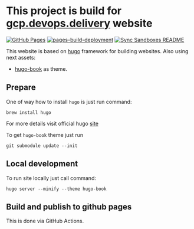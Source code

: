 # This project is build for [gcp.devops.delivery](https://gcp.devops.delivery) website

[![GitHub Pages](https://github.com/agilestacks/gcp.devops.delivery/actions/workflows/gh-pages.yml/badge.svg)](https://github.com/agilestacks/gcp.devops.delivery/actions/workflows/gh-pages.yml) [![pages-build-deployment](https://github.com/agilestacks/gcp.devops.delivery/actions/workflows/pages/pages-build-deployment/badge.svg)](https://github.com/agilestacks/gcp.devops.delivery/actions/workflows/pages/pages-build-deployment) [![Sync Sandboxes README](https://github.com/agilestacks/gcp.devops.delivery/actions/workflows/sync-docs.yml/badge.svg)](https://github.com/agilestacks/gcp.devops.delivery/actions/workflows/sync-docs.yml)

This website is based on [hugo](https://gohugo.io/) framework for building websites. Also using next assets:

- [hugo-book](https://github.com/alex-shpak/hugo-book) as theme.

## Prepare

One of way how to install `hugo` is just run command:

```shell
brew install hugo
```

For more details visit official hugo [site](https://gohugo.io/getting-started/installing/)

To get `hugo-book` theme just run

```shell
git submodule update --init
```

## Local development

To run site locally just call command:

```shell
hugo server --minify --theme hugo-book
```

## Build and publish to github pages

This is done via GitHub Actions.
